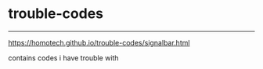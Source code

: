 # trouble-codes
---
https://homotech.github.io/trouble-codes/signalbar.html


contains codes i have trouble with 
